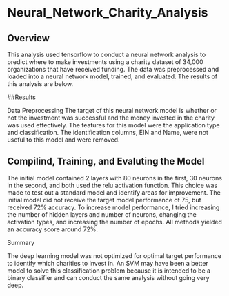 # Neural_Network_Charity_Analysis


## Overview

This analysis used tensorflow to conduct a neural network analysis to predict where to make investments using a charity dataset of 34,000 organizations that have received funding. The data was preprocessed and loaded into a neural network model, trained, and evaluated. The results of this analysis are below.


##Results

Data Preprocessing
The target of this neural network model is whether or not the investment was successful and the money invested in the charity was used effectively.
The features for this model were the application type and classification.
The identification columns, EIN and Name, were not useful to this model and were removed.


## Compilind, Training, and Evaluting the Model

The initial model contained 2 layers with 80 neurons in the first, 30 neurons in the second, and both used the relu activation function. This choice was made to test out a standard model and identify areas for improvement.
The initial model did not receive the target model performance of 75, but received 72% accuracy.
To increase model performance, I tried increasing the number of hidden layers and number of neurons, changing the activation types, and increasing the number of epochs. All methods yielded an accuracy score around 72%.


Summary

The deep learning model was not optimized for optimal target performance to identify which charities to invest in. An SVM may have been a better model to solve this classification problem because it is intended to be a binary classifier and can conduct the same analysis without going very deep.


